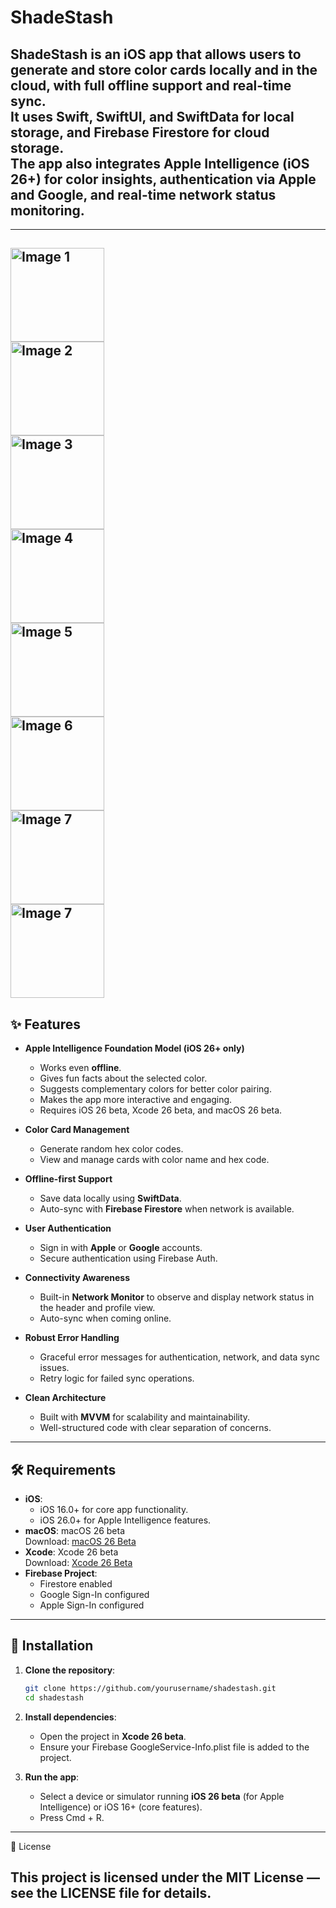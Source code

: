 # ShadeStash

ShadeStash is an iOS app that allows users to generate and store color cards locally and in the cloud, with full offline support and real-time sync.  
It uses **Swift**, **SwiftUI**, and **SwiftData** for local storage, and **Firebase Firestore** for cloud storage.  
The app also integrates **Apple Intelligence** (iOS 26+) for color insights, authentication via **Apple** and **Google**, and real-time network status monitoring.
---
---
<img src="https://drive.google.com/uc?export=view&id=1htxZav1grxjbW_ztZRlnf2g0g_fIGtsr" alt="Image 1" width="150"/><br/>
<img src="https://drive.google.com/uc?export=view&id=1FhGH6-hFswVJ54M2ZAbpffn4d1f1ND4q" alt="Image 2" width="150"/><br/>
<img src="https://drive.google.com/uc?export=view&id=1o8CHeVzsHqMlABYO249fZwrR11bX2z2N" alt="Image 3" width="150"/><br/>
<img src="https://drive.google.com/uc?export=view&id=1cPRWm0OVJcnl0JQEQIRtexK-0ij-1dIS" alt="Image 4" width="150"/><br/>
<img src="https://drive.google.com/uc?export=view&id=1K6vAreXUeB3KO5tcKQs8YLcBq5z3t8be" alt="Image 5" width="150"/><br/>
<img src="https://drive.google.com/uc?export=view&id=1q3rf-hU8Y7doZktyS5bOSNhamCIAcA8t" alt="Image 6" width="150"/><br/>
<img src="https://drive.google.com/uc?export=view&id=1nGA9qXfG5VlCHm1qC7RMSjui_LuGQ3Ne" alt="Image 7" width="150"/><br/>
<img src="https://drive.google.com/uc?export=view&id=1SQrVXqFWfG6KFcb-dIN9hOY6jgoIHdkX" alt="Image 7" width="150"/><br/>
---

## ✨ Features

- **Apple Intelligence Foundation Model (iOS 26+ only)**
  - Works even **offline**.
  - Gives fun facts about the selected color.
  - Suggests complementary colors for better color pairing.
  - Makes the app more interactive and engaging.
  - Requires iOS 26 beta, Xcode 26 beta, and macOS 26 beta.

- **Color Card Management**
  - Generate random hex color codes.
  - View and manage cards with color name and hex code.

- **Offline-first Support**
  - Save data locally using **SwiftData**.
  - Auto-sync with **Firebase Firestore** when network is available.

- **User Authentication**
  - Sign in with **Apple** or **Google** accounts.
  - Secure authentication using Firebase Auth.

- **Connectivity Awareness**
  - Built-in **Network Monitor** to observe and display network status in the header and profile view.
  - Auto-sync when coming online.

- **Robust Error Handling**
  - Graceful error messages for authentication, network, and data sync issues.
  - Retry logic for failed sync operations.

- **Clean Architecture**
  - Built with **MVVM** for scalability and maintainability.
  - Well-structured code with clear separation of concerns.

---

## 🛠 Requirements

- **iOS**:  
  - iOS 16.0+ for core app functionality.  
  - iOS 26.0+ for Apple Intelligence features.
- **macOS**: macOS 26 beta  
  Download: [macOS 26 Beta](https://developer.apple.com/download/#ios-restore-images-ipad-new)
- **Xcode**: Xcode 26 beta  
  Download: [Xcode 26 Beta](https://developer.apple.com/download/applications/)
- **Firebase Project**:
  - Firestore enabled
  - Google Sign-In configured
  - Apple Sign-In configured

---

## 🚀 Installation

1. **Clone the repository**:
   ```bash
   git clone https://github.com/yourusername/shadestash.git
   cd shadestash
   ```

2. **Install dependencies**:
   - Open the project in **Xcode 26 beta**.
   - Ensure your Firebase GoogleService-Info.plist file is added to the project.

3. **Run the app**:
   - Select a device or simulator running **iOS 26 beta** (for Apple Intelligence) or iOS 16+ (core features).
   - Press Cmd + R.

---
📜 License

This project is licensed under the MIT License — see the LICENSE file for details.
---
